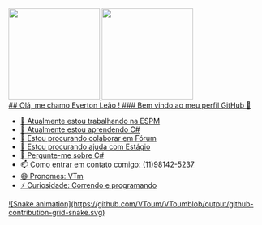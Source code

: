 <div>
<a href="https://github.com/VToum">
<img height="180em" src="https://github-readme-stats.vercel.app/api/top-langs/?username=VToum&layout=compact&langs_count=7&theme=dracula"/>
<img height="180em" src="https://github-readme-stats.vercel.app/api?username=VToum&show_icons=true&theme=dracula&include_all_commits=true&count_private=true"/>
</div>
## Olá, me chamo Everton Leão ! 
### Bem vindo ao meu perfil GitHub 👋

- 🔭 Atualmente estou trabalhando na ESPM
- 🌱 Atualmente estou aprendendo C#
- 👯 Estou procurando colaborar em Fórum
- 🤔 Estou procurando ajuda com Estágio
- 💬 Pergunte-me sobre C#
- 📫 Como entrar em contato comigo: (11)98142-5237
- 😄 Pronomes: VTm
- ⚡ Curiosidade: Correndo e programando
  
<div>
  ![Snake animation](https://github.com/VToum/VToumblob/output/github-contribution-grid-snake.svg)
</div>  

